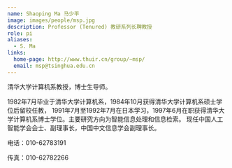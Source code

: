 ```yaml
---
name: Shaoping Ma 马少平
image: images/people/msp.jpg
description: Professor (Tenured) 教研系列长聘教授
role: pi
aliases:
  - S. Ma
links:
  home-page: http://www.thuir.cn/group/~msp/
  email: msp@tsinghua.edu.cn
---
```


清华大学计算机系教授，博士生导师。

1982年7月毕业于清华大学计算机系，1984年10月获得清华大学计算机系硕士学位后留校任教， 1991年7月至1992年7月在日本学习，1997年6月在职获得清华大学计算机系博士学位。主要研究方向为智能信息处理和信息检索。 现任中国人工智能学会会士、副理事长，中国中文信息学会副理事长。

电话：010-62783191

传真：010-62782266